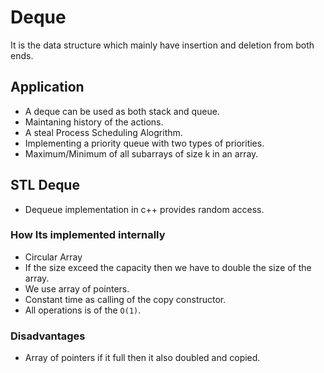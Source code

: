 # Deque
It is the data structure which mainly have insertion and deletion from both ends.

## Application
- A deque can be used as both stack and queue.
- Maintaning history of the actions.
- A steal Process Scheduling Alogrithm.
- Implementing a priority queue with two types of priorities.
- Maximum/Minimum of all subarrays of size k in an array.

## STL Deque
- Dequeue implementation in c++ provides random access.

### How Its implemented internally
- Circular Array
- If the size exceed the capacity then we have to double the size of the array.
- We use array of pointers.
- Constant time as calling of the copy constructor.
- All operations is of the `O(1)`.

### Disadvantages
- Array of pointers if it full then it also doubled and copied.
